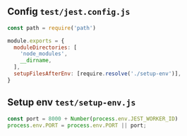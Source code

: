## Config `test/jest.config.js`
```js
const path = require('path')

module.exports = {
  moduleDirectories: [
    'node_modules',
    __dirname,
  ],
  setupFilesAfterEnv: [require.resolve('./setup-env')],
}
```

## Setup env `test/setup-env.js`
```js
const port = 8000 + Number(process.env.JEST_WORKER_ID)
process.env.PORT = process.env.PORT || port;
```
